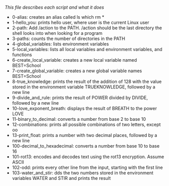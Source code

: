 *This file describes each script and what it does*
- 0-alias: creates an alias called ls which rm *
- 1-hello_you: prints hello user, where user is the current Linux user
- 2-path: Add /action to the PATH. /action should be the last directory the shell looks into when looking for a program
- 3-paths: counts the number of directories in the PATH
- 4-global_variables: lists environment variables
- 5-local_variables:  lists all local variables and environment variables, and functions
- 6-create_local_variable: creates a new local variable named BEST=School
- 7-create_global_variable: creates a new global variable names BEST=School
- 8-true_knowledge: prints the result of the addition of 128 with the value stored in the environment variable TRUEKNOWLEDGE, followed by a new line
- 9-divide_and_rule: prints the result of POWER divided by DIVIDE, followed by a new line
- 10-love_exponent_breath: displays the result of BREATH to the power LOVE
- 11-binary_to_decimal: converts a number from base 2 to base 10
- 12-combinations: prints all possible combinations of two letters, except oo
- 13-print_float: prints a number with two decimal places, followed by a new line
- 100-decimal_to_hexadecimal: converts a number from base 10 to base 16
- 101-rot13: encodes and decodes text using the rot13 encryption. Assume ASCII
- 102-odd: prints every other line from the input, starting with the first line
- 103-water_and_stir: dds the two numbers stored in the environment variables WATER and STIR and prints the result
